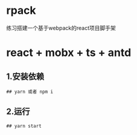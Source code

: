 <!--
 * @Author: jinzi.yuan
 * @description: 介绍文件
 * @Date: 2020-10-20 15:49:10
 * @LastEditors: jinzi.yuan
 * @LastEditTime: 2020-11-02 17:47:59
 * @FilePath: \rpack\README.md
-->

# rpack
练习搭建一个基于webpack的react项目脚手架


# react + mobx + ts + antd 

## 1.安装依赖 
    ## yarn 或者 npm i

## 2.运行
    ## yarn start 


